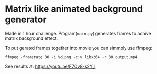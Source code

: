 # Matrix like animated background generator

Made in 1 hour challenge. Program(```main.py```) generates frames to achive matrix background effect.

To put gerated frames together into movie you can simmply use ffmpeg:
```
ffmpeg -framerate 30 -i %d.png -c:v libx264 -r 30 output.mp4
```

See results at:
https://youtu.be/F7Ov8-s2Y_I
